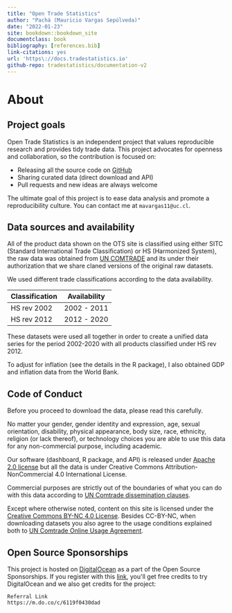 ```yaml
--- 
title: "Open Trade Statistics"
author: "Pachá (Mauricio Vargas Sepúlveda)"
date: "2022-01-23"
site: bookdown::bookdown_site
documentclass: book
bibliography: [references.bib]
link-citations: yes
url: 'https\://docs.tradestatistics.io'
github-repo: tradestatistics/documentation-v2
---
```


# About

## Project goals

Open Trade Statistics is an independent project that values reproducible research and provides tidy trade data. This project advocates for openness and collaboration, so the contribution is focused on:

* Releasing all the source code on [GitHub](https://github.com/tradestatistics)
* Sharing curated data (direct download and API)
* Pull requests and new ideas are always welcome

The ultimate goal of this project is to ease data analysis and promote a reproducibility culture. You can contact me at `mavargas11@uc.cl`.

## Data sources and availability

All of the product data shown on the OTS site is classified using either SITC (Standard International Trade Classification) or HS (Harmonized System), the raw data was obtained from [UN COMTRADE](http://comtrade.un.org/) and its under their authorization that we share claned versions of the original raw datasets.

We used different trade classifications according to the data availability.

|Classification |Availability|
|---------------|------------|
|HS rev 2002    |2002 - 2011 |
|HS rev 2012    |2012 - 2020 |

These datasets were used all together in order to create a unified data series for the period 2002-2020 with all products classified under HS rev 2012.

To adjust for inflation (see the details in the R package), I also obtained GDP and inflation data from the World Bank.

## Code of Conduct

Before you proceed to download the data, please read this carefully.

No matter your gender, gender identity and expression, age, sexual orientation, disability, physical appearance, body size, race, ethnicity, religion (or lack thereof), or technology choices you are able to use this data for any non-commercial purpose, including academic.

Our software (dashboard, R package, and API) is released under [Apache 2.0 license](https://www.apache.org/licenses/LICENSE-2.0) but all the data is under Creative Commons 
Attribution-NonCommercial 4.0 International License.

Commercial purposes are strictly out of the boundaries of what you can do with this data according to [UN Comtrade dissemination clauses](https://comtrade.un.org/db/help/PolicyOnUseAndRedissemination.pdf).

Except where otherwise noted, content on this site is licensed under the [Creative Commons BY-NC 4.0 License](https://creativecommons.org/licenses/by-nc/4.0/). Besides CC-BY-NC, when downloading datasets you also agree to the usage conditions explained both to [UN Comtrade Online Usage Agreement](https://comtrade.un.org/db/help/licenseagreement.aspx).

## Open Source Sponsorships

This project is hosted on [DigitalOcean](https://digitalocean.com) as a part of the Open Source Sponsorships. If you register with this [link](https://m.do.co/c/6119f0430dad), you'll get free credits to try DigitalOcean and we also get credits for the project:

```
Referral Link
https://m.do.co/c/6119f0430dad
```
